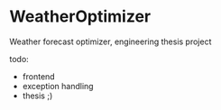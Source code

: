 # WeatherOptimizer
Weather forecast optimizer, engineering thesis project

todo:

- frontend
- exception handling
- thesis ;)